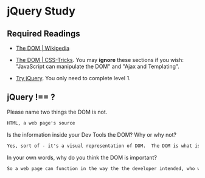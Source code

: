 # jQuery Study

## Required Readings

-   [The DOM | Wikipedia](https://en.wikipedia.org/wiki/Document_Object_Model)

-   [The DOM | CSS-Tricks](https://css-tricks.com/dom/). You may **ignore**
    these sections if you wish: "JavaScript can manipulate the DOM" and "Ajax
    and Templating".

-   [Try jQuery](http://try.jquery.com/). You only need to complete level 1.

## jQuery !== ?

Please name two things the DOM is not.

```md
HTML, a web page's source
```

Is the information inside your Dev Tools the DOM? Why or why not?

```md
Yes, sort of - it's a visual representation of DOM.  The DOM is what is acively being used by the browser to know how to display a web page, which incorprates HTML, CSS, JS, and JQuery to know what to do.
```

In your own words, why do you think the DOM is important?

```md
So a web page can function in the way the the developer intended, who wrote the instructions in HTML, CSS, JS, etc.
```
